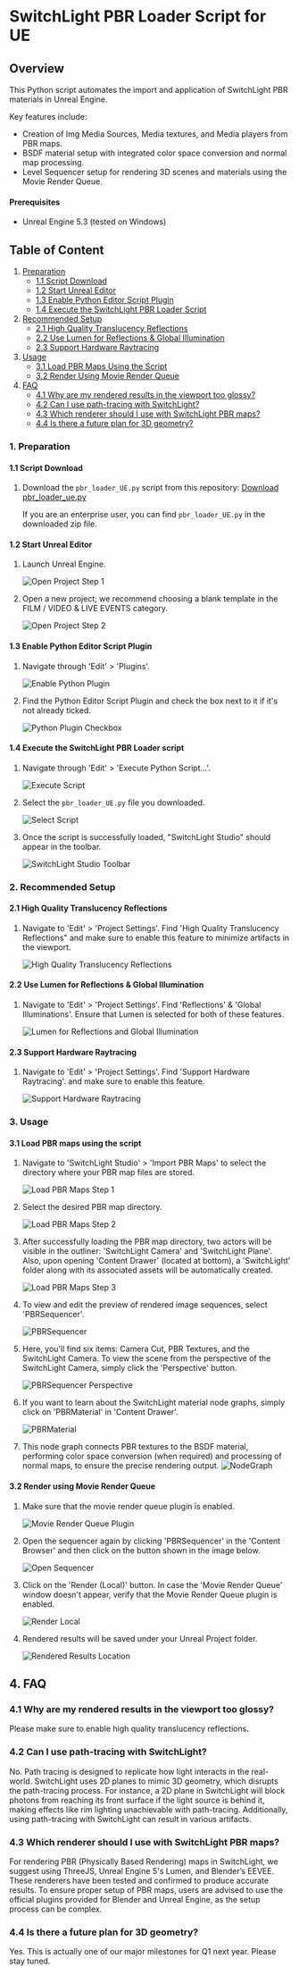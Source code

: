 # SwitchLight PBR Loader Script for UE

## Overview

This Python script automates the import and application of SwitchLight PBR materials in Unreal Engine.
<br>

Key features include:
- Creation of Img Media Sources, Media textures, and Media players from PBR maps.
- BSDF material setup with integrated color space conversion and normal map processing.
- Level Sequencer setup for rendering 3D scenes and materials using the Movie Render Queue.

#### Prerequisites

- Unreal Engine 5.3 (tested on Windows)

## Table of Content
1. [Preparation](#1-preparation)
   - [1.1 Script Download](#11-script-download)
   - [1.2 Start Unreal Editor](#12-start-unreal-editor)
   - [1.3 Enable Python Editor Script Plugin](#13-enable-python-editor-script-plugin)
   - [1.4 Execute the SwitchLight PBR Loader Script](#14-execute-the-switchlight-pbr-loader-script)
2. [Recommended Setup](#2-recommended-setup)
   - [2.1 High Quality Translucency Reflections](#21-high-quality-translucency-reflections)
   - [2.2 Use Lumen for Reflections & Global Illumination](#22-use-lumen-for-reflections--global-illumination)
   - [2.3 Support Hardware Raytracing](#23-support-hardware-raytracing)
3. [Usage](#3-usage)
   - [3.1 Load PBR Maps Using the Script](#31-load-pbr-maps-using-the-script)
   - [3.2 Render Using Movie Render Queue](#32-render-using-movie-render-queue)
4. [FAQ](#4-faq)
   - [4.1 Why are my rendered results in the viewport too glossy?](#41-why-are-my-rendered-results-in-the-viewport-too-glossy)
   - [4.2 Can I use path-tracing with SwitchLight?](#42-can-i-use-path-tracing-with-switchlight)
   - [4.3 Which renderer should I use with SwitchLight PBR maps?](#43-which-renderer-should-i-use-with-switchlight-pbr-maps)
   - [4.4 Is there a future plan for 3D geometry?](#44-is-there-a-future-plan-for-3d-geometry)


### 1. Preparation

#### 1.1 Script Download

1. Download the `pbr_loader_UE.py` script from this repository:
   [Download pbr_loader_ue.py](https://github.com/beeble-ai/SwitchLight-Studio/blob/main/unreal_engine/pbr_loader_ue.py)

   If you are an enterprise user, you can find `pbr_loader_UE.py` in the downloaded zip file.

#### 1.2 Start Unreal Editor

1. Launch Unreal Engine.
   
   ![Open Project Step 1](https://desktop.beeble.ai/public/unreal_readme/open_project_1.png)

2. Open a new project; we recommend choosing a blank template in the FILM / VIDEO & LIVE EVENTS category.
   
   ![Open Project Step 2](https://desktop.beeble.ai/public/unreal_readme/open_project_2.png)

#### 1.3 Enable Python Editor Script Plugin

1. Navigate through 'Edit' > 'Plugins'.
   
   ![Enable Python Plugin](https://desktop.beeble.ai/public/unreal_readme/python_plugin_0.png)

2. Find the Python Editor Script Plugin and check the box next to it if it's not already ticked.
   
   ![Python Plugin Checkbox](https://desktop.beeble.ai/public/unreal_readme/python_plugin_1.png)

#### 1.4 Execute the SwitchLight PBR Loader script

1. Navigate through 'Edit' > 'Execute Python Script...'.
   
   ![Execute Script](https://desktop.beeble.ai/public/unreal_readme/execute_script_0.png)

2. Select the `pbr_loader_UE.py` file you downloaded.
   
   ![Select Script](https://desktop.beeble.ai/public/unreal_readme/execute_script_1.png)

3. Once the script is successfully loaded, "SwitchLight Studio" should appear in the toolbar.
   
   ![SwitchLight Studio Toolbar](https://desktop.beeble.ai/public/unreal_readme/execute_script_2.png)

### 2. Recommended Setup

#### 2.1 High Quality Translucency Reflections

1. Navigate to 'Edit' > 'Project Settings'. Find 'High Quality Translucency Reflections" and make sure to enable this feature to minimize artifacts in the viewport.

   ![High Quality Translucency Reflections](https://desktop.beeble.ai/public/unreal_readme/high_translucency.png)

#### 2.2 Use Lumen for Reflections & Global Illumination

1. Navigate to 'Edit' > 'Project Settings'. Find 'Reflections' & 'Global Illuminations'. Ensure that Lumen is selected for both of these features.
   
   ![Lumen for Reflections and Global Illumination](https://desktop.beeble.ai/public/unreal_readme/lumen.png)


#### 2.3 Support Hardware Raytracing

1. Navigate to 'Edit' > 'Project Settings'. Find 'Support Hardware Raytracing'. and make sure to enable this feature.

   ![Support Hardware Raytracing](https://desktop.beeble.ai/public/unreal_readme/raytracing.png)

### 3. Usage

#### 3.1 Load PBR maps using the script

1. Navigate to 'SwitchLight Studio' > 'Import PBR Maps' to select the directory where your PBR map files are stored.
   
   ![Load PBR Maps Step 1](https://desktop.beeble.ai/public/unreal_readme/load_pbr_sequence_0.png)

2. Select the desired PBR map directory.
   
   ![Load PBR Maps Step 2](https://desktop.beeble.ai/public/unreal_readme/load_pbr_sequence_1.png)

3. After successfully loading the PBR map directory, two actors will be visible in the outliner: 'SwitchLight Camera' and 'SwitchLight Plane'. Also, upon opening 'Content Drawer' (located at bottom), a 'SwitchLight' folder along with its associated assets will be automatically created.
   
   ![Load PBR Maps Step 3](https://desktop.beeble.ai/public/unreal_readme/load_pbr_sequence_4.png)

4. To view and edit the preview of rendered image sequences, select 'PBRSequencer'.
   
   ![PBRSequencer](https://desktop.beeble.ai/public/unreal_readme/pbr_sequencer_0.png)

5. Here, you'll find six items: Camera Cut, PBR Textures, and the SwitchLight Camera. To view the scene from the perspective of the SwitchLight Camera, simply click the 'Perspective' button.
   
   ![PBRSequencer Perspective](https://desktop.beeble.ai/public/unreal_readme/pbr_sequencer_1.png)

6. If you want to learn about the SwitchLight material node graphs, simply click on 'PBRMaterial' in 'Content Drawer'.
   
   ![PBRMaterial](https://desktop.beeble.ai/public/unreal_readme/pbr_material_2.png)

7. This node graph connects PBR textures to the BSDF material, performing color space conversion (when required) and processing of normal maps, to ensure the precise rendering output.
   ![NodeGraph](https://desktop.beeble.ai/public/unreal_readme/node_setup.png)

#### 3.2 Render using Movie Render Queue

1. Make sure that the movie render queue plugin is enabled.
   
   ![Movie Render Queue Plugin](https://desktop.beeble.ai/public/unreal_readme/movie_render_queue.png)

2. Open the sequencer again by clicking 'PBRSequencer' in the 'Content Browser' and then click on the button shown in the image below.
   
   ![Open Sequencer](https://desktop.beeble.ai/public/unreal_readme/render.png)

3. Click on the 'Render (Local)' button. In case the 'Movie Render Queue' window doesn't appear, verify that the Movie Render Queue plugin is enabled.
   
   ![Render Local](https://desktop.beeble.ai/public/unreal_readme/render2.png)

4. Rendered results will be saved under your Unreal Project folder.
   
   ![Rendered Results Location](https://desktop.beeble.ai/public/unreal_readme/render4.png)

## 4. FAQ

### 4.1 Why are my rendered results in the viewport too glossy?

Please make sure to enable high quality translucency reflections.

### 4.2 Can I use path-tracing with SwitchLight?

No. Path tracing is designed to replicate how light interacts in the real-world. SwitchLight uses 2D planes to mimic 3D geometry, which disrupts the path-tracing process. For instance, a 2D plane in SwitchLight will block photons from reaching its front surface if the light source is behind it, making effects like rim lighting unachievable with path-tracing. Additionally, using path-tracing with SwitchLight can result in various artifacts.

### 4.3 Which renderer should I use with SwitchLight PBR maps?

For rendering PBR (Physically Based Rendering) maps in SwitchLight, we suggest using ThreeJS, Unreal Engine 5's Lumen, and Blender’s EEVEE. These renderers have been tested and confirmed to produce accurate results. To ensure proper setup of PBR maps, users are advised to use the official plugins provided for Blender and Unreal Engine, as the setup process can be complex.

### 4.4 Is there a future plan for 3D geometry?

Yes. This is actually one of our major milestones for Q1 next year. Please stay tuned.
